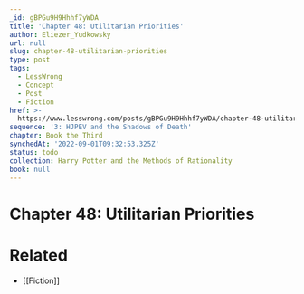 ```yaml
---
_id: gBPGu9H9Hhhf7yWDA
title: 'Chapter 48: Utilitarian Priorities'
author: Eliezer_Yudkowsky
url: null
slug: chapter-48-utilitarian-priorities
type: post
tags:
  - LessWrong
  - Concept
  - Post
  - Fiction
href: >-
  https://www.lesswrong.com/posts/gBPGu9H9Hhhf7yWDA/chapter-48-utilitarian-priorities
sequence: '3: HJPEV and the Shadows of Death'
chapter: Book the Third
synchedAt: '2022-09-01T09:32:53.325Z'
status: todo
collection: Harry Potter and the Methods of Rationality
book: null
---
```


# Chapter 48: Utilitarian Priorities


# Related

- [[Fiction]]